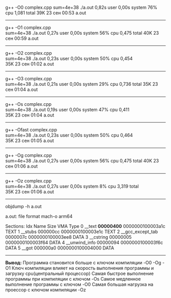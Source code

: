 g++ -O0 complex.cpp 
sum=4e+38
./a.out  0,82s user 0,00s system 76% cpu 1,081 total 
 39K 23 сен 00:53 a.out

--------------
 g++ -O1 complex.cpp       
sum=4e+38
./a.out  0,27s user 0,00s system 56% cpu 0,475 total
 40K 23 сен 00:59 a.out

--------------
 g++ -O2 complex.cpp     
sum=4e+38
./a.out  0,23s user 0,00s system 50% cpu 0,454            
 35K 23 сен 01:02 a.out

---------------
 g++ -O3 complex.cpp      
sum=4e+38
./a.out  0,21s user 0,00s system 29% cpu 0,736 total
 35K 23 сен 01:04 a.out

---------------
g++ -Os complex.cpp      
sum=4e+38
./a.out  0,19s user 0,00s system 47% cpu 0,411             
 35K 23 сен 01:04 a.out

---------------
g++ -Ofast complex.cpp       
sum=4e+38
./a.out  0,23s user 0,00s system 50% cpu 0,464          
 35K 23 сен 01:05 a.out

---------------
 g++ -Og complex.cpp    
sum=4e+38
./a.out  0,27s user 0,00s system 56% cpu 0,475 total
 40K 23 сен 01:06 a.out

----------------
g++ -Oz complex.cpp      
sum=4e+38
./a.out  0,27s user 0,00s system 8% cpu 3,319 total           
 35K 23 сен 01:06 a.out

---------------------------------------------------------

objdump -h a.out      

a.out:	file format mach-o arm64

Sections:
Idx Name             Size     VMA              Type
  0 __text           **00000400** 0000000100003a1c TEXT
  1 __stubs          000000cc 0000000100003e1c TEXT
  2 __gcc_except_tab 0000007c 0000000100003ee8 DATA
  3 __cstring        00000005 0000000100003f64 DATA
  4 __unwind_info    00000094 0000000100003f6c DATA
  5 __got            000000a0 0000000100004000 DATA

  --------------------------------------------------------

  **Вывод:**
  Программа становится больше с ключом компиляции -O0 -Og -O1
  Ключ компиляции влияет на скорость выполнения программы и загрузку cpu(центральный процессор)
  Самая быстрое выполнение программы при компиляции с ключом -Os
  Самое медленное выполнение программы с ключом -O0
  Самая большая нагрузка на проессор с ключом компиляции -Oz